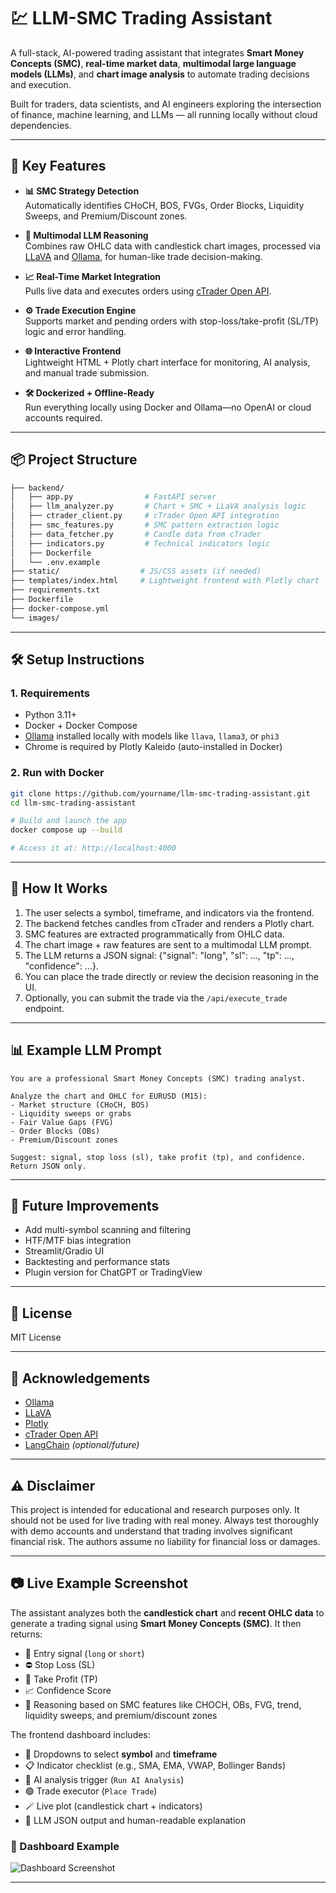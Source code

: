 # 💹 LLM-SMC Trading Assistant

A full-stack, AI-powered trading assistant that integrates **Smart Money Concepts (SMC)**, **real-time market data**, **multimodal large language models (LLMs)**, and **chart image analysis** to automate trading decisions and execution.

Built for traders, data scientists, and AI engineers exploring the intersection of finance, machine learning, and LLMs — all running locally without cloud dependencies.

---

## 🚀 Key Features

- **📊 SMC Strategy Detection**  
  Automatically identifies CHoCH, BOS, FVGs, Order Blocks, Liquidity Sweeps, and Premium/Discount zones.

- **🧠 Multimodal LLM Reasoning**  
  Combines raw OHLC data with candlestick chart images, processed via [LLaVA](https://llava.ai) and [Ollama](https://ollama.com), for human-like trade decision-making.

- **📈 Real-Time Market Integration**  
  Pulls live data and executes orders using [cTrader Open API](https://connect.spotware.com/).

- **⚙️ Trade Execution Engine**  
  Supports market and pending orders with stop-loss/take-profit (SL/TP) logic and error handling.

- **🌐 Interactive Frontend**  
  Lightweight HTML + Plotly chart interface for monitoring, AI analysis, and manual trade submission.

- **🛠️ Dockerized + Offline-Ready**  
  Run everything locally using Docker and Ollama—no OpenAI or cloud accounts required.

---

## 📦 Project Structure

```bash
├── backend/
│   ├── app.py                # FastAPI server
│   ├── llm_analyzer.py       # Chart + SMC + LLaVA analysis logic
│   ├── ctrader_client.py     # cTrader Open API integration
│   ├── smc_features.py       # SMC pattern extraction logic
│   ├── data_fetcher.py       # Candle data from cTrader
│   ├── indicators.py         # Technical indicators logic
│   ├── Dockerfile
│   └── .env.example
├── static/                  # JS/CSS assets (if needed)
├── templates/index.html     # Lightweight frontend with Plotly chart
├── requirements.txt
├── Dockerfile
├── docker-compose.yml
└── images/

```

---

## 🛠️ Setup Instructions

### 1. Requirements

- Python 3.11+
- Docker + Docker Compose
- [Ollama](https://ollama.com/download) installed locally with models like `llava`, `llama3`, or `phi3`
- Chrome is required by Plotly Kaleido (auto-installed in Docker)

### 2. Run with Docker

```bash
git clone https://github.com/yourname/llm-smc-trading-assistant.git
cd llm-smc-trading-assistant

# Build and launch the app
docker compose up --build

# Access it at: http://localhost:4000
```

---

## 🧠 How It Works


1. The user selects a symbol, timeframe, and indicators via the frontend.
2. The backend fetches candles from cTrader and renders a Plotly chart.
3. SMC features are extracted programmatically from OHLC data.
4. The chart image + raw features are sent to a multimodal LLM prompt.
5. The LLM returns a JSON signal: {"signal": "long", "sl": ..., "tp": ..., "confidence": ...}.
6. You can place the trade directly or review the decision reasoning in the UI.
7. Optionally, you can submit the trade via the `/api/execute_trade` endpoint.

---

## 📊 Example LLM Prompt

```text
You are a professional Smart Money Concepts (SMC) trading analyst.

Analyze the chart and OHLC for EURUSD (M15):
- Market structure (CHoCH, BOS)
- Liquidity sweeps or grabs
- Fair Value Gaps (FVG)
- Order Blocks (OBs)
- Premium/Discount zones

Suggest: signal, stop loss (sl), take profit (tp), and confidence.
Return JSON only.
```

---

## 🔮 Future Improvements

- Add multi-symbol scanning and filtering
- HTF/MTF bias integration
- Streamlit/Gradio UI
- Backtesting and performance stats
- Plugin version for ChatGPT or TradingView

---

## 📄 License

MIT License


---

## 🙌 Acknowledgements

- [Ollama](https://ollama.com)
- [LLaVA](https://llava.ai)
- [Plotly](https://plotly.com)
- [cTrader Open API](https://connect.spotware.com)
- [LangChain](https://www.langchain.com) *(optional/future)*

---

## ⚠️ Disclaimer
This project is intended for educational and research purposes only.
It should not be used for live trading with real money.
Always test thoroughly with demo accounts and understand that trading involves significant financial risk.
The authors assume no liability for financial loss or damages.



---

## 📷 Live Example Screenshot

The assistant analyzes both the **candlestick chart** and **recent OHLC data** to generate a trading signal using **Smart Money Concepts (SMC)**. It then returns:

- 📍 Entry signal (`long` or `short`)
- ⛔ Stop Loss (SL)
- 🎯 Take Profit (TP)
- 📈 Confidence Score
- 🧠 Reasoning based on SMC features like CHOCH, OBs, FVG, trend, liquidity sweeps, and premium/discount zones

The frontend dashboard includes:

- 🔽 Dropdowns to select **symbol** and **timeframe**
- 📋 Indicator checklist (e.g., SMA, EMA, VWAP, Bollinger Bands)
- 🧠 AI analysis trigger (`Run AI Analysis`)
- 🟢 Trade executor (`Place Trade`)
- 🪄 Live plot (candlestick chart + indicators)
- 💬 LLM JSON output and human-readable explanation

### 📸 Dashboard Example

![Dashboard Screenshot](images/dashboard-chart-tools.png)


---

